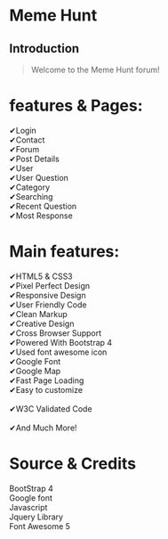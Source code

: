 # Meme Hunt

## Introduction

>Welcome to the Meme Hunt forum!<br>

# features & Pages:

✔Login<br> 
✔Contact<br> 
✔Forum<br> 
✔Post Details<br> 
✔User<br> 
✔User Question<br> 
✔Category<br>
✔Searching<br>
✔Recent Question<br>
✔Most Response<br>



# Main features:

✔HTML5 & CSS3<br> 
✔Pixel Perfect Design<br> 
✔Responsive Design<br> 
✔User Friendly Code<br> 
✔Clean Markup<br> 
✔Creative Design<br> 
✔Cross Browser Support<br> 
✔Powered With Bootstrap 4<br> 
✔Used font awesome icon<br> 
✔Google Font<br> 
✔Google Map<br> 
✔Fast Page Loading<br> 
✔Easy to customize<br>  
✔W3C Validated Code<br>   
✔And Much More!<br>


# Source & Credits
BootStrap 4<br> 
Google font<br> 
Javascript<br> 
Jquery Library<br>
Font Awesome 5<br>



